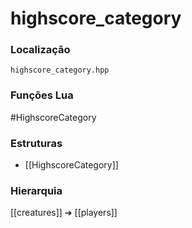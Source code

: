 # highscore_category

### Localização
`highscore_category.hpp`

### Funções Lua
#HighscoreCategory

### Estruturas
- [[HighscoreCategory]]

### Hierarquia
[[creatures]] ➔ [[players]]
